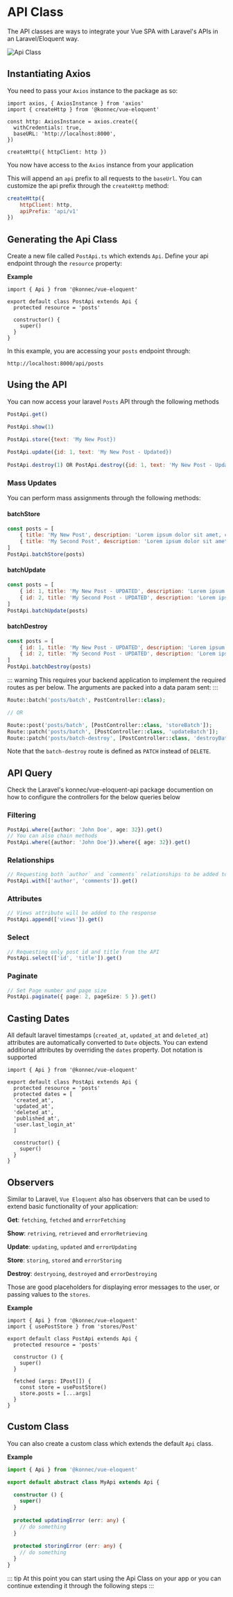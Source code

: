 # API Class
The API classes are ways to integrate your Vue SPA with Laravel's APIs in an Laravel/Eloquent way.

![Api Class](/api-class.png)

## Instantiating Axios
You need to pass your `Axios` instance to the package as so:

```js{2,9}
import axios, { AxiosInstance } from 'axios'
import { createHttp } from '@konnec/vue-eloquent'

const http: AxiosInstance = axios.create({
  withCredentials: true,
  baseURL: 'http://localhost:8000',
})

createHttp({ httpClient: http })
```

You now have access to the `Axios` instance from your application

This will append an `api` prefix to all requests to the `baseUrl`. You can customize the api prefix through the 
`createHttp` method:

```js
createHttp({ 
    httpClient: http,
    apiPrefix: 'api/v1'
})
```

## Generating the Api Class
Create a new file called `PostApi.ts` which extends `Api`. Define your api endpoint through the `resource` property:

**Example**

```js{1,4}
import { Api } from '@konnec/vue-eloquent'

export default class PostApi extends Api {
  protected resource = 'posts'

  constructor() {
    super()
  }
}
```

In this example, you are accessing your `posts` endpoint through:
```http
http://localhost:8000/api/posts
```

## Using the API
You can now access your laravel `Posts` API through the following methods

```js
PostApi.get()

PostApi.show(1)

PostApi.store({text: 'My New Post})
    
PostApi.update({id: 1, text: 'My New Post - Updated})
        
PostApi.destroy(1) OR PostApi.destroy({id: 1, text: 'My New Post - Updated})
```

### Mass Updates

You can perform mass assignments through the following methods:

#### batchStore
```js
const posts = [
    { title: 'My New Post', description: 'Lorem ipsum dolor sit amet, consectetur adipis' },
    { title: 'My Second Post', description: 'Lorem ipsum dolor sit amet, consectetur adipis'},
]
PostApi.batchStore(posts)
```

#### batchUpdate
```js
const posts = [
    { id: 1, title: 'My New Post - UPDATED', description: 'Lorem ipsum dolor sit amet, consectetur adipis' },
    { id: 2, title: 'My Second Post - UPDATED', description: 'Lorem ipsum dolor sit amet, consectetur adipis'},
]
PostApi.batchUpdate(posts)
```

#### batchDestroy
```js
const posts = [
    { id: 1, title: 'My New Post - UPDATED', description: 'Lorem ipsum dolor sit amet, consectetur adipis' },
    { id: 2, title: 'My Second Post - UPDATED', description: 'Lorem ipsum dolor sit amet, consectetur adipis'},
]
PostApi.batchDestroy(posts)
```

::: warning
This requires your backend application to implement the required routes as per below. The arguments are packed
into a data param sent:
:::
```php
Route::batch('posts/batch', PostController::class);

// OR

Route::post('posts/batch', [PostController::class, 'storeBatch']);
Route::patch('posts/batch', [PostController::class, 'updateBatch']);
Route::patch('posts/batch-destroy', [PostController::class, 'destroyBatch']);
```
Note that the `batch-destroy` route is defined as `PATCH` instead of `DELETE`.

## API Query
Check the Laravel's konnec/vue-eloquent-api package documention on how to configure the 
controllers for the below queries below 

### Filtering
```ts
PostApi.where({author: 'John Doe', age: 32}).get()
// You can also chain methods
PostApi.where({author: 'John Doe'}).where({ age: 32}).get()
```
### Relationships
```ts
// Requesting both `author` and `comments` relationships to be added to the response.
PostApi.with(['author', 'comments']).get()
```

### Attributes
```ts
// Views attribute will be added to the response
PostApi.append(['views']).get()
```
### Select
```ts
// Requesting only post id and title from the API
PostApi.select(['id', 'title']).get()
```

### Paginate
```ts
// Set Page number and page size
PostApi.paginate({ page: 2, pageSize: 5 }).get()
```

## Casting Dates
All default laravel timestamps (`created_at`, `updated_at` and `deleted_at`) attributes are automatically converted 
to `Date` objects. You can extend additional attributes by overriding the `dates` property. Dot notation is supported

```ts{5-11}
import { Api } from '@konnec/vue-eloquent'

export default class PostApi extends Api {
  protected resource = 'posts'
  protected dates = [
  'created_at',
  'updated_at',
  'deleted_at',
  'published_at',
  'user.last_login_at'
  ]

  constructor() {
    super()
  }
}
```

## Observers
Similar to Laravel, `Vue Eloquent` also has observers that can be used to extend basic functionality of your 
application:

**Get**: `fetching`, `fetched` and `errorFetching`

**Show**: `retriving`, `retrieved` and `errorRetrieving`

**Update**: `updating`, `updated` and `errorUpdating`

**Store**: `storing`, `stored` and `errorStoring`

**Destroy**: `destryoing`, `destroyed` and `errorDestroying`

Those are good placeholders for displaying error messages to the user, or passing values to the `stores`.

**Example**
```ts{2,11-13}
import { Api } from '@konnec/vue-eloquent'
import { usePostStore } from 'stores/Post'

export default class PostApi extends Api {
  protected resource = 'posts'

  constructor () {
    super()
  }
  
  fetched (args: IPost[]) {
    const store = usePostStore()
    store.posts = [...args]
  }
}
```

## Custom Class
You can also create a custom class which extends the default `Api` class.

**Example**
```ts
import { Api } from '@konnec/vue-eloquent'

export default abstract class MyApi extends Api {

  constructor () {
    super()
  }
  
  protected updatingError (err: any) {
    // do something
  }

  protected storingError (err: any) {
    // do something
  }
}
```

::: tip
At this point you can start using the Api Class on your app or you can continue extending it through the following
steps
:::
